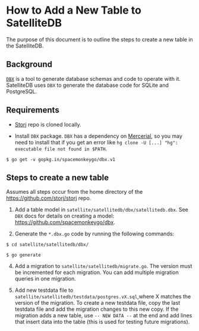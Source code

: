 # How to Add a New Table to SatelliteDB

The purpose of this document is to outline the steps to create a new table in the SatelliteDB.

## Background

[`DBX`](https://github.com/spacemonkeygo/dbx) is a tool to generate database schemas and code to operate with it. SatelliteDB  uses `DBX` to generate the database code for SQLite and PostgreSQL.

## Requirements

- [Storj](https://github.com/storj/storj) repo is cloned locally.

- Install `DBX` package.  `DBX` has a dependency on [Mercerial](https://www.mercurial-scm.org/wiki/), so you may need to install that if you get an error like `hg clone -U [...] "hg": executable file not found in $PATH`.

`$ go get -v gopkg.in/spacemonkeygo/dbx.v1`

## Steps to create a new table

Assumes all steps occur from the home directory of the https://github.com/storj/storj repo.

1. Add a table model in `satellite/satellitedb/dbx/satellitedb.dbx`. See `DBX` docs for details on creating a model: https://github.com/spacemonkeygo/dbx.

2. Generate the `*.dbx.go` code by running the following commands:

`$ cd satellite/satellitedb/dbx/`

`$ go generate`

4. Add a migration to `satellite/satellitedb/migrate.go`. The version must be incremented for each migration. You can add multiple migration queries in one migration.

5. Add new testdata file to `satellite/satellitedb/testdata/postgres.vX.sql`,where X matches the version of the migration. To create a new testdata file, copy the last testdata file and add the migration changes to this new copy.  If the migration adds a new table, use `-- NEW DATA --` at the end and add lines that insert data into the table (this is used for testing future migrations).
